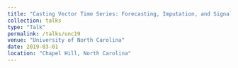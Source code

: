 ```yaml
---
title: "Casting Vector Time Series: Forecasting, Imputation, and Signal Extraction in the Context of Big Data"
collection: talks
type: "Talk"
permalink: /talks/unc19
venue: "University of North Carolina"
date: 2019-03-01
location: "Chapel Hill, North Carolina"
---
```

